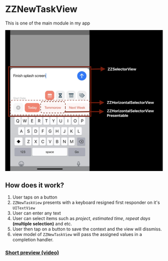 # ZZNewTaskView
This is one of the main module in my app

![Preview](/Resources/UI.png)

## How does it work?
1. User taps on a button
2. `ZZNewTaskView` presents with a keyboard resigned first responder on it's `UITextView`
3. User can enter any text
4. User can select items such as _project_, _estimated time_, _repeat days_ **(multiple selection)** and etc.
5. User then tap on a button to save the context and the view will dissmiss.
6. view model of `ZZNewTaskView` will pass the assigned values in a completion handler.

### [Short preview (video)](/Resources/Preview.MP4)
